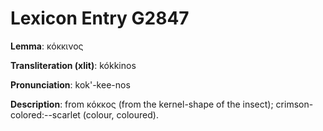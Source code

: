 # Lexicon Entry G2847

**Lemma**: κόκκινος

**Transliteration (xlit)**: kókkinos

**Pronunciation**: kok'-kee-nos

**Description**:
from κόκκος (from the kernel-shape of the insect); crimson-colored:--scarlet (colour, coloured).
